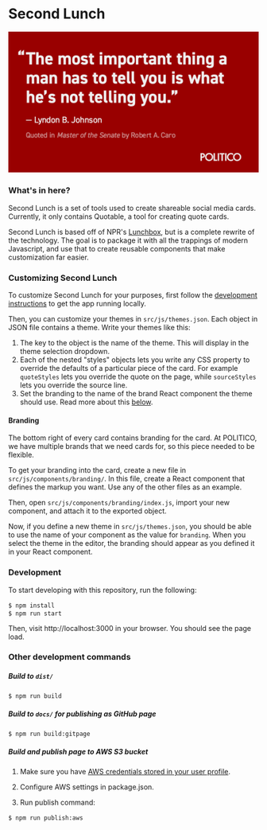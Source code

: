 # Second Lunch

![Quotable example](example/quotable-16x9.png)

### What's in here?

Second Lunch is a set of tools used to create shareable social media cards. Currently, it only contains Quotable, a tool for creating quote cards.

Second Lunch is based off of NPR's [Lunchbox](https://github.com/nprapps/lunchbox), but is a complete rewrite of the technology. The goal is to package it with all the trappings of modern Javascript, and use that to create reusable components that make customization far easier.

### Customizing Second Lunch

To customize Second Lunch for your purposes, first follow the [development instructions](#development) to get the app running locally.

Then, you can customize your themes in `src/js/themes.json`. Each object in JSON file contains a theme. Write your themes like this:

1. The key to the object is the name of the theme. This will display in the theme selection dropdown.
2. Each of the nested "styles" objects lets you write any CSS property to override the defaults of a particular piece of the card. For example `quoteStyles` lets you override the quote on the page, while `sourceStyles` lets you override the source line.
3. Set the branding to the name of the brand React component the theme should use. Read more about this [below](#branding).

#### Branding

The bottom right of every card contains branding for the card. At POLITICO, we have multiple brands that we need cards for, so this piece needed to be flexible.

To get your branding into the card, create a new file in `src/js/components/branding/`. In this file, create a React component that defines the markup you want. Use any of the other files as an example.

Then, open `src/js/components/branding/index.js`, import your new component, and attach it to the exported object.

Now, if you define a new theme in `src/js/themes.json`, you should be able to use the name of your component as the value for `branding`. When you select the theme in the editor, the branding should appear as you defined it in your React component.

### Development

To start developing with this repository, run the following:

```
$ npm install
$ npm run start
```

Then, visit http://localhost:3000 in your browser. You should see the page load.

### Other development commands

##### Build to `dist/`

```
$ npm run build
```

##### Build to `docs/` for publishing as GitHub page

```
$ npm run build:gitpage
```

##### Build and publish page to AWS S3 bucket

1. Make sure you have [AWS credentials stored in your user profile](https://docs.aws.amazon.com/cli/latest/userguide/cli-config-files.html).

2. Configure AWS settings in package.json.

3. Run publish command:

  ```
  $ npm run publish:aws
  ```


